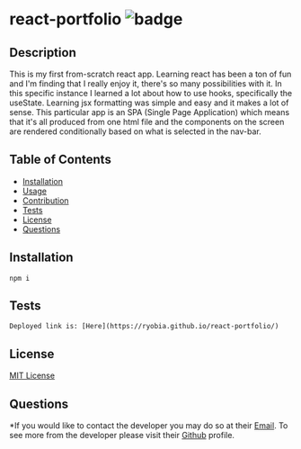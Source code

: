 # react-portfolio ![badge](https://img.shields.io/badge/license-MIT-green)

## Description 
  This is my first from-scratch react app. Learning react has been a ton of fun and I'm finding that I really enjoy it, there's so many possibilities with it. In this specific instance I learned a lot about how to use hooks, specifically the useState. Learning jsx formatting was simple and easy and it makes a lot of sense. This particular app is an SPA (Single Page Application) which means that it's all produced from one html file and the components on the screen are rendered conditionally based on what is selected in the nav-bar.

## Table of Contents

* [Installation](#installation)
* [Usage](#usage)
* [Contribution](#contribution)
* [Tests](#tests)
* [License](#license)
* [Questions](#questions)



## Installation

    npm i
  
  





## Tests

    Deployed link is: [Here](https://ryobia.github.io/react-portfolio/)
  
  

## License
  [MIT License](https://spdx.org/licenses/MIT.html)





## Questions

  *If you would like to contact the developer you may do so at their [Email](mailto:ryobia36@gmail.com).
  To see more from the developer please visit their [Github](https://github.com/Ryobia) profile.
